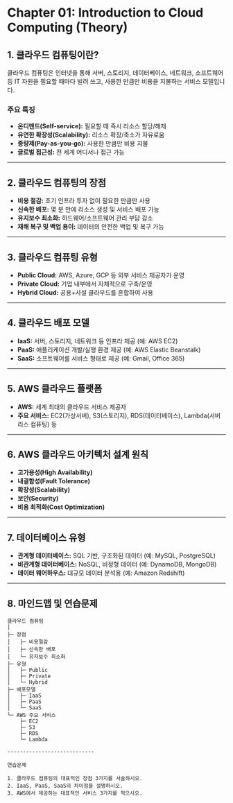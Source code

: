 # Chapter 01: Introduction to Cloud Computing (Theory)

## 1. 클라우드 컴퓨팅이란?
클라우드 컴퓨팅은 인터넷을 통해 서버, 스토리지, 데이터베이스, 네트워크, 소프트웨어 등 IT 자원을 필요할 때마다 빌려 쓰고, 사용한 만큼만 비용을 지불하는 서비스 모델입니다.

### 주요 특징
- **온디맨드(Self-service):** 필요할 때 즉시 리소스 할당/해제
- **유연한 확장성(Scalability):** 리소스 확장/축소가 자유로움
- **종량제(Pay-as-you-go):** 사용한 만큼만 비용 지불
- **글로벌 접근성:** 전 세계 어디서나 접근 가능

---

## 2. 클라우드 컴퓨팅의 장점
- **비용 절감:** 초기 인프라 투자 없이 필요한 만큼만 사용
- **신속한 배포:** 몇 분 만에 리소스 생성 및 서비스 배포 가능
- **유지보수 최소화:** 하드웨어/소프트웨어 관리 부담 감소
- **재해 복구 및 백업 용이:** 데이터의 안전한 백업 및 복구 가능

---

## 3. 클라우드 컴퓨팅 유형
- **Public Cloud:** AWS, Azure, GCP 등 외부 서비스 제공자가 운영
- **Private Cloud:** 기업 내부에서 자체적으로 구축/운영
- **Hybrid Cloud:** 공용+사설 클라우드를 혼합하여 사용

---

## 4. 클라우드 배포 모델
- **IaaS:** 서버, 스토리지, 네트워크 등 인프라 제공 (예: AWS EC2)
- **PaaS:** 애플리케이션 개발/실행 환경 제공 (예: AWS Elastic Beanstalk)
- **SaaS:** 소프트웨어를 서비스 형태로 제공 (예: Gmail, Office 365)

---

## 5. AWS 클라우드 플랫폼
- **AWS:** 세계 최대의 클라우드 서비스 제공자
- **주요 서비스:** EC2(가상서버), S3(스토리지), RDS(데이터베이스), Lambda(서버리스 컴퓨팅) 등

---

## 6. AWS 클라우드 아키텍처 설계 원칙
- **고가용성(High Availability)**
- **내결함성(Fault Tolerance)**
- **확장성(Scalability)**
- **보안(Security)**
- **비용 최적화(Cost Optimization)**

---

## 7. 데이터베이스 유형
- **관계형 데이터베이스:** SQL 기반, 구조화된 데이터 (예: MySQL, PostgreSQL)
- **비관계형 데이터베이스:** NoSQL, 비정형 데이터 (예: DynamoDB, MongoDB)
- **데이터 웨어하우스:** 대규모 데이터 분석용 (예: Amazon Redshift)

---

## 8. 마인드맵 및 연습문제

```
클라우드 컴퓨팅
│
├─ 장점
│   ├─ 비용절감
│   ├─ 신속한 배포
│   └─ 유지보수 최소화
├─ 유형
│   ├─ Public
│   ├─ Private
│   └─ Hybrid
├─ 배포모델
│   ├─ IaaS
│   ├─ PaaS
│   └─ SaaS
└─ AWS 주요 서비스
    ├─ EC2
    ├─ S3
    ├─ RDS
    └─ Lambda

----------------------------

연습문제

1. 클라우드 컴퓨팅의 대표적인 장점 3가지를 서술하시오.
2. IaaS, PaaS, SaaS의 차이점을 설명하시오.
3. AWS에서 제공하는 대표적인 서비스 3가지를 적으시오.
```
